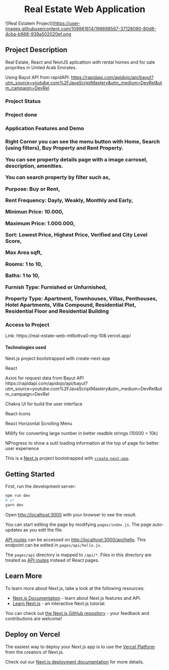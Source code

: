 <h1 align="center"> Real Estate Web Application  </h1>

![Real Estatem Project](https://user-images.githubusercontent.com/109861614/198698567-37128090-80d8-4cba-b988-939a502020ef.png


<h2>Project Description</h2>
<p> Real Estate, React and NextJS aplicattion with rental homes and for sale proprities in United Arab Emirates. 

Using Bayut API from rapidAPI: https://rapidapi.com/apidojo/api/bayut?utm_source=youtube.com%2FJavaScriptMastery&utm_medium=DevRel&utm_campaign=DevRel  </p>

<h3>Project Status<h3>
<p>Project done</p>

<h3>Application Features and Demo<h3>
<p>Right Corner you can see the menu button with Home, Search (using filters), Buy Property and Rent Property. </p>
<p>You can see property details page with a image carrosel, description, amenities. </p>
<p>You can search property  by filter such as, </p>
<p>Purpose: Buy or Rent, </p>
<p>Rent Frequency: Dayly, Weakly, Monthly and Early, </p>
<p>Minimun Price: 10.000,</p>
<p>Maximum Price: 1.000.000, </p>
<p>Sort: Lowest Price, Highest Price, Verified and City Level Score, </p>
<p>Max Area sqft, </p>
<p>Rooms: 1 to 10, </p>
<p>Baths: 1 to 10,</p>
<p>Furnish Type: Furnished or Unfurnished, </p>
<p>Property Type: Apartment, Townhouses, Villas, Penthouses, Hotel Apartments, Villa Compound, Residential Plot, Residential Floor and Residential Building </p>

<h3>Access to Project </h3>
<p>Link: https://real-estate-web-mt6ottva0-mg-108.vercel.app/  </p>

<h4>Technologies used</h4>
<p>Next.js project bootstrapped with create-next-app </p>
<p>React  </p>
<p>Axios for request data from Bayut API  https://rapidapi.com/apidojo/api/bayut?utm_source=youtube.com%2FJavaScriptMastery&utm_medium=DevRel&utm_campaign=DevRel  </p>
<p>Chakra UI for build the user interface  </p>
<p>React-Icons  </p>
<p>React Horizontal Scrolling Menu  </p>
<p> Millify for converting large number in better readble strings (10000 = 10k) </p>
<p>NProgress to show a sutil loading information at the top of page for better user experience  </p>




This is a [Next.js](https://nextjs.org/) project bootstrapped with [`create-next-app`](https://github.com/vercel/next.js/tree/canary/packages/create-next-app).

## Getting Started

First, run the development server:

```bash
npm run dev
# or
yarn dev
```

Open [http://localhost:3000](http://localhost:3000) with your browser to see the result.

You can start editing the page by modifying `pages/index.js`. The page auto-updates as you edit the file.

[API routes](https://nextjs.org/docs/api-routes/introduction) can be accessed on [http://localhost:3000/api/hello](http://localhost:3000/api/hello). This endpoint can be edited in `pages/api/hello.js`.

The `pages/api` directory is mapped to `/api/*`. Files in this directory are treated as [API routes](https://nextjs.org/docs/api-routes/introduction) instead of React pages.

## Learn More

To learn more about Next.js, take a look at the following resources:

- [Next.js Documentation](https://nextjs.org/docs) - learn about Next.js features and API.
- [Learn Next.js](https://nextjs.org/learn) - an interactive Next.js tutorial.

You can check out [the Next.js GitHub repository](https://github.com/vercel/next.js/) - your feedback and contributions are welcome!

## Deploy on Vercel

The easiest way to deploy your Next.js app is to use the [Vercel Platform](https://vercel.com/new?utm_medium=default-template&filter=next.js&utm_source=create-next-app&utm_campaign=create-next-app-readme) from the creators of Next.js.

Check out our [Next.js deployment documentation](https://nextjs.org/docs/deployment) for more details.
